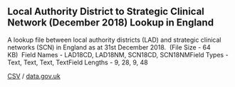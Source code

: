 ## Local Authority District to Strategic Clinical Network (December 2018) Lookup in England

A lookup file between local authority districts (LAD) and strategic clinical networks (SCN) in England as at 31st December 2018.  (File Size - 64 KB)  Field Names - LAD18CD, LAD18NM, SCN18CD, SCN18NMField Types - Text, Text, Text, TextField Lengths - 9, 28, 9, 48

[CSV](../csv/068.csv) / [data.gov.uk](https://data.gov.uk/dataset/416008e2-0a44-4e36-a533-61e9b33b7f48/local-authority-district-to-strategic-clinical-network-december-2018-lookup-in-england)

